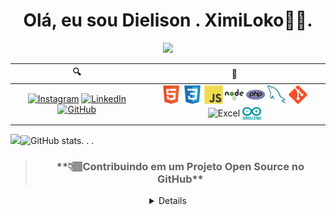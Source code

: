 <div align="center"> 
 
 # Olá, eu sou Dielison   . XimiLoko✌🏿. 
 <img loading="lazy" src="https://avatars.githubusercontent.com/u/153321263?v=4" width=33% >
 
  | 🔍 | 🔧 |     
 |:-------------:|:-------------:|
 |[![Instagram](https://img.shields.io/badge/-Instagram-%23E4405F?style=for-the-badge&logo=instagram&logoColor=white)](https://www.instagram.com/dielison.once/) [![LinkedIn](https://img.shields.io/badge/LinkedIn-0077B5?style=for-the-badge&logo=linkedin&logoColor=white)](https://www.linkedin.com/in/dielison-moraes/) [![GitHub](https://img.shields.io/badge/github-%23121011.svg?style=for-the-badge&logo=github&logoColor=white)](https://github.com/XimiLoko)|<img align="center" alt="HTML5" height="30" width="30" src="https://github.com/devicons/devicon/blob/master/icons/html5/html5-original.svg"> <img align="center" alt="CSS3" height="30" width="30" src="https://raw.githubusercontent.com/devicons/devicon/master/icons/css3/css3-original.svg"> <img align="center" alt="JavaScript" height="30" width="30" src="https://raw.githubusercontent.com/devicons/devicon/master/icons/javascript/javascript-original.svg"> <img align="center" alt="Node.js" height="30" width="30" src="https://github.com/devicons/devicon/blob/master/icons/nodejs/nodejs-original-wordmark.svg"> <img align="center" alt="PHP" height="30" width="30" src="https://github.com/devicons/devicon/blob/master/icons/php/php-original.svg"> <img align="center" alt="MySQL" height="30" width="30" src="https://github.com/devicons/devicon/blob/master/icons/mysql/mysql-original.svg"> <img align="center" alt="Git" height="30" width="30" src="https://github.com/devicons/devicon/blob/master/icons/git/git-original.svg"> <img align="center" alt="Excel" height="30" width="30" src="https://www.kaptiva.ca/wp-content/uploads/2019/06/formation-excel.png"> <img align="center" alt="Jupyter" height="30" width="30" src="https://github.com/devicons/devicon/blob/master/icons/arduino/arduino-original-wordmark.svg">||<img align="center" alt="Git" height="30" width="30" src="https://github.com/devicons/devicon/blob/master/icons/git/git-original.svg"> <img align="center" alt="Excel" height="30" width="30" src="https://www.kaptiva.ca/wp-content/uploads/2019/06/formation-excel.png"> <img align="center" alt="Jupyter" height="30" width="30" src="https://github.com/devicons/devicon/blob/master/icons/arduino/arduino-original-wordmark.svg">|
 </div>

<img src="https://64.media.tumblr.com/2ff66786e55b42ea8443fda047ffba0e/67142a208234cbc4-ce/s1280x1920/d3249618695fae33d6e10f99974f0225a4cf43a7.gif" width=40%>![GitHub stats](https://github-readme-stats-git-masterrstaa-rickstaa.vercel.app/api?username=XimiLoko&hide_title=true&show_icons=true&include_all_commits=false&count_private=true&line_height=25&hide=issues&bg_color=000&title_color=62b1d4&text_color=FFF&border_radius=3&border_color=62b1d4c&icon_color=62b1d4&theme=jolly).                                      .   .
<div align="center">
 
><H3>**👇🏽Contribuindo em um Projeto Open Source no GitHub**</H3>
<details>
   
[![Último card](https://github-readme-stats.vercel.app/api/pin/?username=XimiLoko&repo=dio-lab-open-source&bg_color=000&border_color=30A3DC&show_icons=true&icon_color=30A3DC&title_color=E94D5F&text_color=FFF)](https://github.com/XimiLoko/dio-lab-open-source) [DIO](https://www.dio.me/)
</div> </details>
